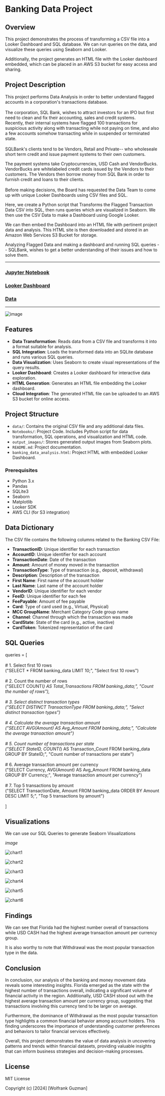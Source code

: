 # Banking Data Project

## Overview

This project demonstrates the process of transforming a CSV file into a Looker Dashboard and SQL database. We can run queries on the data, and visualize these queries using Seaborn and Looker.

Additionally, the project generates an HTML file with the Looker dashboard embedded, which can be placed in an AWS S3 bucket for easy access and sharing.

## Project Description

This project performs Data Analysis in order to better understand flagged accounts in a corporation's transactions database.  
<br>
The corporation, SQL Bank, wishes to attract investors for an IPO but first need to clean and fix their accounting, sales and credit systems. 
<br>
Recently, their internal systems have flagged 100 transactions for suspicious activity along with transacting while not paying on time, and also a few accounts somehow transacting while 
in suspended or terminated state.  
<br>
SQLBank's clients tend to be Vendors, Retail and Private-- who wholeseale short term credit and 
issue payment systems to their own customers.
<br>

The payment systems take Cryptocurrencies, USD Cash and VendorBucks.  VendorBucks are whitelabeled credit cards issued by the Vendors to their customers.  The Vendors then borrow money from SQL Bank 
in order to furnish credit and loans to their clients.  
<br>
Before making decisions, the Board has requested the Data Team to come up with unique Looker Dashboards using CSV files and SQL. 

Here, we create a Python script that Transforms the Flagged Transaction Data CSV into SQL, then runs queries which are visualized in Seaborn.  We then use the CSV Data to make a Dashboard using Google Looker.  

We can then embed the Dashboard into an HTML file with pertinent project data and analysis.  This HTML site is then downloaded and stored in an Amazon Web Services S3 Bucket for storage. 
<br>

Analyzing Flagged Data and making a dashboard and running SQL queries -- SQLBank, wishes to get a better understanding of their issues and how to solve them.  

<hr>

### [Jupyter Notebook](#) 
### [Looker Dashboard](https://lookerstudio.google.com/embed/reporting/d1e85f0d-9a43-4aab-ba44-d898cfa25feb/page/ZfY0D)
### [Data](#)

<hr>

![image](https://github.com/guzmanwolfrank/Data-SQL/blob/10022a1059a16cbd7b2ba2d4c1aafe56c0fe2075/BankSQL/Dashboard/LookerBankSQL.jpg)


## Features

- **Data Transformation**: Reads data from a CSV file and transforms it into a format suitable for analysis.
- **SQL Integration**: Loads the transformed data into an SQLite database and runs various SQL queries.
- **Data Visualization**: Uses Seaborn to create visual representations of the query results.
- **Looker Dashboard**: Creates a Looker dashboard for interactive data exploration.
- **HTML Generation**: Generates an HTML file embedding the Looker dashboard.
- **Cloud Integration**: The generated HTML file can be uploaded to an AWS S3 bucket for online access.

## Project Structure

- `data/`: Contains the original CSV file and any additional data files.
- `Notebooks/`: Project Code. Includes Python script for data transformation, SQL operations, and visualization and HTML code.  
- `output_images/`: Stores generated output images from Seaborn plots.
- `README.md`: Project documentation.
- `banking_data_analysis.html`: Project HTML with embedded Looker Dashboard.

### Prerequisites

- Python 3.x
- Pandas
- SQLite3
- Seaborn
- Matplotlib
- Looker SDK
- AWS CLI (for S3 integration)



## Data Dictionary

The CSV file contains the following columns related to the Banking CSV File:

- **TransactionID**: Unique identifier for each transaction
- **AccountID**: Unique identifier for each account
- **TransactionDate**: Date of the transaction
- **Amount**: Amount of money moved in the transaction
- **TransactionType**: Type of transaction (e.g., deposit, withdrawal)
- **Description**: Description of the transaction
- **First Name**: First name of the account holder
- **Last Name**: Last name of the account holder
- **VendorID**: Unique identifier for each vendor
- **FeeID**: Unique identifier for each fee
- **FeePayable**: Amount of fee payable
- **Card**: Type of card used (e.g., Virtual, Physical)
- **MCC GroupName**: Merchant Category Code group name
- **Channel**: Channel through which the transaction was made
- **CardState**: State of the card (e.g., active, inactive)
- **CardToken**: Tokenized representation of the card

## SQL Queries 

queries = [<br> <br>
    # 1. Select first 10 rows <br>("SELECT * FROM banking_data LIMIT 10;", "Select first 10 rows") <br><br>
    # 2. Count the number of rows <br>("SELECT COUNT(*) AS Total_Transactions FROM banking_data;", "Count the number of rows"),  <br><br>
    # 3. Select distinct transaction types <br>("SELECT DISTINCT TransactionType FROM banking_data;", "Select distinct transaction types") <br><br>
    # 4. Calculate the average transaction amount <br>("SELECT AVG(Amount) AS Avg_Amount FROM banking_data;", "Calculate the average transaction amount") <br><br>
    # 5. Count number of transactions per state <br>("SELECT StateID, COUNT(*) AS Transaction_Count FROM banking_data GROUP BY StateID;", "Count number of transactions per state")  <br><br>
    # 6. Average transaction amount per currency <br>("SELECT Currency, AVG(Amount) AS Avg_Amount FROM banking_data GROUP BY Currency;", "Average transaction amount per currency")  <br><br>
     # 7. Top 5 transactions by amount <br>("SELECT TransactionDate, Amount FROM banking_data ORDER BY Amount DESC LIMIT 5;", "Top 5 transactions by amount") <br><br>
]


## Visualizations 

We can use our SQL Queries to generate Seaborn Visualizations 

*image*


![chart1](https://github.com/guzmanwolfrank/Data-SQL/blob/86a3c797426a8a6252494e3f67c350e8c5ce43c5/BankSQL/output_images/plot_1.jpg)
</br>

![chart2](https://github.com/guzmanwolfrank/Data-SQL/blob/86a3c797426a8a6252494e3f67c350e8c5ce43c5/BankSQL/output_images/plot_3.jpg)
</br>

![chart3](https://github.com/guzmanwolfrank/Data-SQL/blob/86a3c797426a8a6252494e3f67c350e8c5ce43c5/BankSQL/output_images/plot_5.jpg)
</br>

![chart4](https://github.com/guzmanwolfrank/Data-SQL/blob/5df0c1dec62e24e033452d48c6504331acc0a7b3/BankSQL/output_images/plot_1.jpg)
</br>

![chart5](https://github.com/guzmanwolfrank/Data-SQL/blob/86a3c797426a8a6252494e3f67c350e8c5ce43c5/BankSQL/output_images/plot_6.png)
</br>

![chart6](https://github.com/guzmanwolfrank/Data-SQL/blob/86a3c797426a8a6252494e3f67c350e8c5ce43c5/BankSQL/output_images/plot_7.jpg)
</br>


## Findings 

We can see that Florida had the highest number overall of transactions while USD CASH had the highest average transaction amount per currency group. 

It is also worthy to note that Withdrawal was the most popular transaction type in the data. 




## Conclusion 


In conclusion, our analysis of the banking and money movement data reveals some interesting insights. Florida emerged as the state with the highest number of transactions overall, indicating a significant volume of financial activity in the region. Additionally, USD CASH stood out with the highest average transaction amount per currency group, suggesting that transactions involving this currency tend to be larger on average.

Furthermore, the dominance of Withdrawal as the most popular transaction type highlights a common financial behavior among account holders. This finding underscores the importance of understanding customer preferences and behaviors to tailor financial services effectively.

Overall, this project demonstrates the value of data analysis in uncovering patterns and trends within financial datasets, providing valuable insights that can inform business strategies and decision-making processes.


## License 

MIT License

Copyright (c) [2024] [Wolfrank Guzman]

